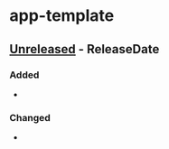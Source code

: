 # app-template

<!-- next-header -->

## [Unreleased] - ReleaseDate

### Added
- 

### Changed
- 


<!-- next-url -->
[Unreleased]: https://github.com/kekonn/app-template/compare/v0.0.0...HEAD